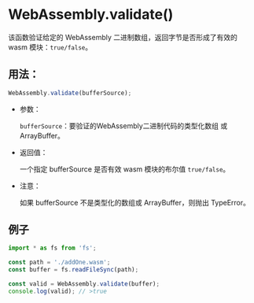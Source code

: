 # WebAssembly.validate()

该函数验证给定的 WebAssembly 二进制数组，返回字节是否形成了有效的 wasm 模块：`true/false`。

## 用法：

  ```js
  WebAssembly.validate(bufferSource);
  ```

* 参数：

  `bufferSource`：要验证的WebAssembly二进制代码的类型化数组 或 ArrayBuffer。

* 返回值：

  一个指定 bufferSource 是否有效 wasm 模块的布尔值 `true/false`。

* 注意：

  如果 bufferSource 不是类型化的数组或 ArrayBuffer，则抛出 TypeError。

## 例子

```ts
import * as fs from 'fs';

const path = './addOne.wasm';
const buffer = fs.readFileSync(path);

const valid = WebAssembly.validate(buffer);
console.log(valid); // >true
```